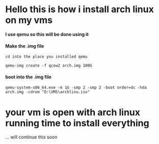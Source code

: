 # Hello this is how i install arch linux on my vms
**I use qemu so this will be done using it**


#### Make the .img file
```
cd into the place you installed qemu

qemu-img create -f qcow2 arch.img 100G
```

#### boot into the .img file
```
qemu-system-x86_64.exe -m 1G -smp 2 -smp 2 -boot order=dc -hda arch.img -cdrom "D:\VMS\archlinu.iso"
```


# your vm is open with arch linux running time to install everything

... will continue this soon
